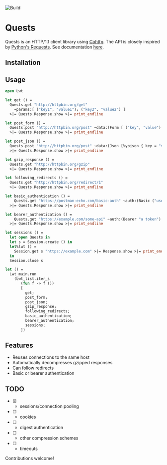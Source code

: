 ![Build](https://github.com/roddyyaga/quests/workflows/Build/badge.svg)

# Quests

Quests is an HTTP/1.1 client library using [Cohttp](https://github.com/mirage/ocaml-cohttp). The API is closely inspired by [Python's Requests](https://github.com/psf/requests/). See documentation [here](https://roddyyaga.github.io/quests/quests/index.html).

## Installation

## Usage
```ocaml
open Lwt

let get () =
  Quests.get "http://httpbin.org/get"
    ~params:[ ("key1", "value1"); ("key2", "value2") ]
  >|= Quests.Response.show >|= print_endline

let post_form () =
  Quests.post "http://httpbin.org/post" ~data:(Form [ ("key", "value") ])
  >|= Quests.Response.show >|= print_endline

let post_json () =
  Quests.post "http://httpbin.org/post" ~data:(Json [%yojson { key = "value" }])
  >|= Quests.Response.show >|= print_endline

let gzip_response () =
  Quests.get "http://httpbin.org/gzip"
  >|= Quests.Response.show >|= print_endline

let following_redirects () =
  Quests.get "http://httpbin.org/redirect/1"
  >|= Quests.Response.show >|= print_endline

let basic_authentication () =
    Quests.get "https://postman-echo.com/basic-auth" ~auth:(Basic ("username", "password"))
  >|= Quests.Response.show >|= print_endline

let bearer_authentication () =
    Quests.get "https://example.com/some-api" ~auth:(Bearer "a token")
  >|= Quests.Response.show >|= print_endline

let sessions () =
  let open Quests in
  let s = Session.create () in
  let%lwt () =
    Session.get s "https://example.com" >|= Response.show >|= print_endline
  in
  Session.close s

let () =
  Lwt_main.run
    (Lwt_list.iter_s
       (fun f -> f ())
       [
         get;
         post_form;
         post_json;
         gzip_response;
         following_redirects;
         basic_authentication;
         bearer_authentication;
         sessions;
       ])
```

## Features
- Reuses connections to the same host
- Automatically decompresses gzipped responses
- Can follow redirects
- Basic or bearer authentication

## TODO
- [x] - sessions/connection pooling
- [ ] - cookies
- [ ] - digest authentication
- [ ] - other compression schemes
- [ ] - timeouts

Contributions welcome!
